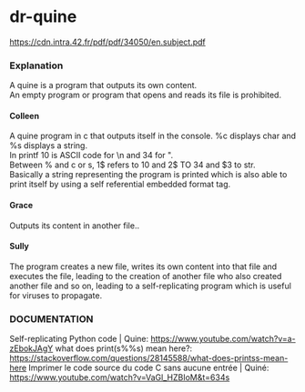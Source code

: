 # dr-quine
https://cdn.intra.42.fr/pdf/pdf/34050/en.subject.pdf

### Explanation
A quine is a program that outputs its own content.<br>
An empty program or program that opens and reads its file is prohibited.

#### Colleen
A quine program in c that outputs itself in the console.
%c displays char and %s displays a string.<br>
In printf 10 is ASCII code for \n and 34 for ".<br>
Between % and c or s, 1$ refers to 10 and 2$ TO 34 and $3 to str.<br>
Basically a string representing the program is printed which is also able to print itself by using a self referential embedded format tag.

#### Grace
Outputs its content in another file..

#### Sully
The program creates a new file, writes its own content into that file and executes the file, leading to the creation of another file who also created another file and so on,  leading to a self-replicating program which is useful for viruses to propagate.

### DOCUMENTATION
Self-replicating Python code | Quine: https://www.youtube.com/watch?v=a-zEbokJAgY
what does print(s%%s) mean here?: https://stackoverflow.com/questions/28145588/what-does-printss-mean-here
Imprimer le code source du code C sans aucune entrée | Quiné: https://www.youtube.com/watch?v=VaGl_HZBIoM&t=634s
